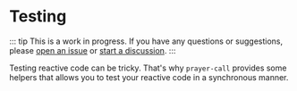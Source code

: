 # Testing

::: tip
This is a work in progress. If you have any questions or suggestions, please [open an issue]() or [start a discussion]().
:::

Testing reactive code can be tricky. That's why `prayer-call` provides some helpers that allows you to test your reactive code in a synchronous manner.
